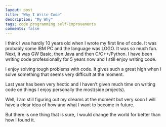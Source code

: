 ```yaml
---
layout: post
title: "Why I Write Code"
description: "My Why"
tags: code programming self-improvements
comments: false
---
```


I think I was hardly 10 years old when I wrote my first line of code. It was probably some IBM PC and the language was LOGO. 
It was so much fun. Next, It was GW Basic, then Java and then C/C++/Python. I have been writing code professionally for 5 years now 
and I still enjoy writing code. 

I enjoy solving tough problems with code. It gives such a great high when I solve something that seems very difficult at the moment.

Last year has been very hectic and I haven't given much time on writing code on things I enjoy personally the most(side projects).

Well, I am still figuring out my dreams at the moment but very soon I will have a clear idea of how and what I want to become in future.

But there is one thing that is sure, I would change the world for better than how I found it. 
